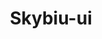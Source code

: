 ---
layout: home
title: Skybiu-ui
titleTemplate: 一个Vue3组件库
hero:
  name: skybiu-ui
  text: 一个Vue3组件库
  actions:
    - theme: brand
      text: 开始
      link: /menu/guide.md
    - theme: alt
      text: 在 github 上查看
      link: https://github.com/Sky0258/skybiu-ui

features:
  - icon: 💡
    title: Vue3组件库
    details: 基于vite打包和JavaScript开发
  - icon: 📦
    title: 仅供学习使用
    details: 倾向于Vue3组件库的学习，请勿用于实际生产项目
  - icon: 🛠️
    title: 按需引入
    details: 直接支持按需引入无需配置任何插件。
---
